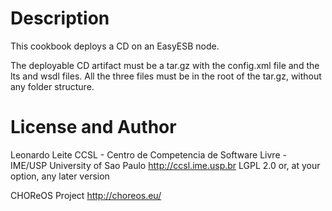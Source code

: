 Description
====

This cookbook deploys a CD on an EasyESB node. 

The deployable CD artifact must be a tar.gz with the config.xml file and the lts and wsdl files.
All the three files must be in the root of the tar.gz, without any folder structure.

License and Author
====

Leonardo Leite
CCSL - Centro de Competencia de Software Livre - IME/USP
University of Sao Paulo
http://ccsl.ime.usp.br
LGPL 2.0 or, at your option, any later version

CHOReOS Project
http://choreos.eu/

